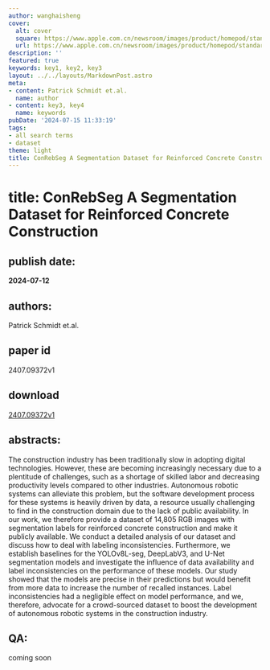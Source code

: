 ```yaml
---
author: wanghaisheng
cover:
  alt: cover
  square: https://www.apple.com.cn/newsroom/images/product/homepod/standard/Apple-HomePod-hero-230118_big.jpg.large_2x.jpg
  url: https://www.apple.com.cn/newsroom/images/product/homepod/standard/Apple-HomePod-hero-230118_big.jpg.large_2x.jpg
description: ''
featured: true
keywords: key1, key2, key3
layout: ../../layouts/MarkdownPost.astro
meta:
- content: Patrick Schmidt et.al.
  name: author
- content: key3, key4
  name: keywords
pubDate: '2024-07-15 11:33:19'
tags:
- all search terms
- dataset
theme: light
title: ConRebSeg A Segmentation Dataset for Reinforced Concrete Construction
---
```


# title: ConRebSeg A Segmentation Dataset for Reinforced Concrete Construction 
## publish date: 
**2024-07-12** 
## authors: 
  Patrick Schmidt et.al. 
## paper id
2407.09372v1
## download
[2407.09372v1](http://arxiv.org/abs/2407.09372v1)
## abstracts:
The construction industry has been traditionally slow in adopting digital technologies. However, these are becoming increasingly necessary due to a plentitude of challenges, such as a shortage of skilled labor and decreasing productivity levels compared to other industries. Autonomous robotic systems can alleviate this problem, but the software development process for these systems is heavily driven by data, a resource usually challenging to find in the construction domain due to the lack of public availability. In our work, we therefore provide a dataset of 14,805 RGB images with segmentation labels for reinforced concrete construction and make it publicly available. We conduct a detailed analysis of our dataset and discuss how to deal with labeling inconsistencies. Furthermore, we establish baselines for the YOLOv8L-seg, DeepLabV3, and U-Net segmentation models and investigate the influence of data availability and label inconsistencies on the performance of these models. Our study showed that the models are precise in their predictions but would benefit from more data to increase the number of recalled instances. Label inconsistencies had a negligible effect on model performance, and we, therefore, advocate for a crowd-sourced dataset to boost the development of autonomous robotic systems in the construction industry.
## QA:
coming soon
